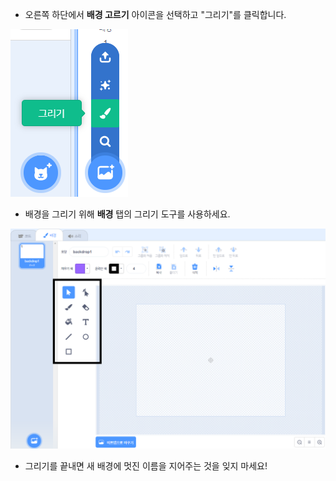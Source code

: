 + 오른쪽 하단에서 **배경 고르기** 아이콘을 선택하고 "그리기"를 클릭합니다.

![새로운 배경 그리기](images/paint_backdrop_icon.png)

+ 배경을 그리기 위해 **배경** 탭의 그리기 도구를 사용하세요.

![그리기 도구](images/paint_tools_annotated.png)

+ 그리기를 끝내면 새 배경에 멋진 이름을 지어주는 것을 잊지 마세요!